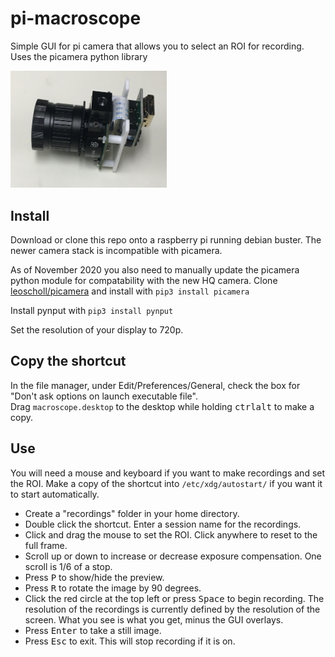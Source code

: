 # pi-macroscope
Simple GUI for pi camera that allows you to select an ROI for recording. Uses the picamera python library 

<img src="https://github.com/leoscholl/pi-macroscope/blob/main/hq-camera-mount.jpg" alt="Image of camera mount" width="250">

## Install
Download or clone this repo onto a raspberry pi running debian buster. The newer camera stack is incompatible with picamera.

As of November 2020 you also need to manually update the picamera python module for compatability with the new HQ camera. Clone [leoscholl/picamera](https://github.com/leoscholl/picamera) and install with `pip3 install picamera`

Install pynput with `pip3 install pynput`

Set the resolution of your display to 720p.

## Copy the shortcut
In the file manager, under Edit/Preferences/General, check the box for "Don't ask options on launch executable file". \
Drag `macroscope.desktop` to the desktop while holding <kbd>ctrl</kbd><kbd>alt</kbd> to make a copy.

## Use
You will need a mouse and keyboard if you want to make recordings and set the ROI. Make a copy of the shortcut into `/etc/xdg/autostart/` if you want it to start automatically.
* Create a "recordings" folder in your home directory.
* Double click the shortcut. Enter a session name for the recordings.
* Click and drag the mouse to set the ROI. Click anywhere to reset to the full frame.
* Scroll up or down to increase or decrease exposure compensation. One scroll is 1/6 of a stop.
* Press <kbd>P</kbd> to show/hide the preview.
* Press <kbd>R</kbd> to rotate the image by 90 degrees.
* Click the red circle at the top left or press <kbd>Space</kbd> to begin recording. The resolution of the recordings is currently defined by the resolution of the screen. What you see is what you get, minus the GUI overlays.
* Press <kbd>Enter</kbd> to take a still image.
* Press <kbd>Esc</kbd> to exit. This will stop recording if it is on. 
